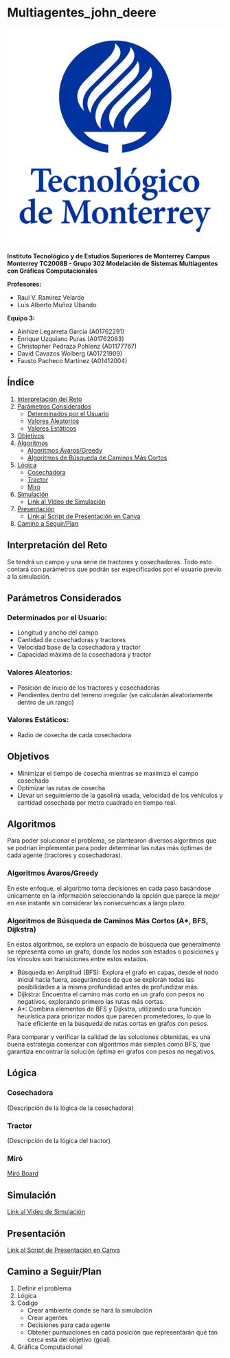 # Multiagentes_john_deere

![Tec de Monterrey](TecLogo.png)


**Instituto Tecnológico y de Estudios Superiores de Monterrey**
**Campus Monterrey**
**TC2008B - Grupo 302**
**Modelación de Sistemas Multiagentes con Gráficas Computacionales**

**Profesores:**
- Raul V. Ramirez Velarde
- Luis Alberto Muñoz Ubando

**Equipo 3:**
- Ainhize Legarreta García (A01762291)
- Enrique Uzquiano Puras (A01762083)
- Christopher Pedraza Pohlenz (A01177767)
- David Cavazos Wolberg (A01721909)
- Fausto Pacheco Martínez (A01412004)

## Índice
1. [Interpretación del Reto](#interpretación-del-reto)
2. [Parámetros Considerados](#parámetros-considerados)
   - [Determinados por el Usuario](#determinados-por-el-usuario)
   - [Valores Aleatorios](#valores-aleatorios)
   - [Valores Estáticos](#valores-estáticos)
3. [Objetivos](#objetivos)
4. [Algoritmos](#algoritmos)
   - [Algoritmos Ávaros/Greedy](#algoritmos-ávaros-o-greedy)
   - [Algoritmos de Búsqueda de Caminos Más Cortos](#algoritmos-de-búsqueda-de-caminos-más-cortos)
5. [Lógica](#lógica)
   - [Cosechadora](#cosechadora)
   - [Tractor](#tractor)
   - [Miró](#miró)
6. [Simulación](#simulación)
   - [Link al Video de Simulación](#link-al-video-de-simulación)
7. [Presentación](#presentación)
   - [Link al Script de Presentación en Canva](#link-al-script-de-presentación-de-canva)
8. [Camino a Seguir/Plan](#camino-a-seguir-plan)

## Interpretación del Reto
Se tendrá un campo y una serie de tractores y cosechadoras. Todo esto contará con parámetros que podrán ser especificados por el usuario previo a la simulación.

## Parámetros Considerados
### Determinados por el Usuario:
- Longitud y ancho del campo
- Cantidad de cosechadoras y tractores
- Velocidad base de la cosechadora y tractor
- Capacidad máxima de la cosechadora y tractor

### Valores Aleatorios:
- Posición de inicio de los tractores y cosechadoras
- Pendientes dentro del terreno irregular (se calcularán aleatoriamente dentro de un rango)

### Valores Estáticos:
- Radio de cosecha de cada cosechadora

## Objetivos
- Minimizar el tiempo de cosecha mientras se maximiza el campo cosechado
- Optimizar las rutas de cosecha
- Llevar un seguimiento de la gasolina usada, velocidad de los vehículos y cantidad cosechada por metro cuadrado en tiempo real.

## Algoritmos
Para poder solucionar el problema, se plantearon diversos algoritmos que se podrían implementar para poder determinar las rutas más óptimas de cada agente (tractores y cosechadoras).

### Algoritmos Ávaros/Greedy
En este enfoque, el algoritmo toma decisiones en cada paso basándose únicamente en la información seleccionando la opción que parece la mejor en ese instante sin considerar las consecuencias a largo plazo.

### Algoritmos de Búsqueda de Caminos Más Cortos (A*, BFS, Dijkstra)
En estos algoritmos, se explora un espacio de búsqueda que generalmente se representa como un grafo, donde los nodos son estados o posiciones y los vínculos son transiciones entre estos estados.

- Búsqueda en Amplitud (BFS): Explora el grafo en capas, desde el nodo inicial hacia fuera, asegurándose de que se exploran todas las posibilidades a la misma profundidad antes de profundizar más.
- Dijkstra: Encuentra el camino más corto en un grafo con pesos no negativos, explorando primero las rutas más cortas.
- A*: Combina elementos de BFS y Dijkstra, utilizando una función heurística para priorizar nodos que parecen prometedores, lo que lo hace eficiente en la búsqueda de rutas cortas en grafos con pesos.

Para comparar y verificar la calidad de las soluciones obtenidas, es una buena estrategia comenzar con algoritmos más simples como BFS, que garantiza encontrar la solución óptima en grafos con pesos no negativos.

## Lógica
### Cosechadora
(Descripción de la lógica de la cosechadora)

### Tractor
(Descripción de la lógica del tractor)

### Miró
[Miró Board](https://miro.com/app/board/uXjVNR0RZDw=/?share_link_id=372821292186)

## Simulación
[Link al Video de Simulación](#)

## Presentación
[Link al Script de Presentación en Canva](https://www.canva.com/design/DAF0D-UutKo/DtBF1n_CguwKEUeysDT6Mw/view?utm_content=DAF0D-UutKo&utm_campaign=designshare&utm_medium=link&utm_source=editor)

## Camino a Seguir/Plan
1. Definir el problema
2. Lógica
3. Código
   - Crear ambiente donde se hará la simulación
   - Crear agentes
   - Decisiones para cada agente
   - Obtener puntuaciones en cada posición que representarán qué tan cerca está del objetivo (goal).
4. Gráfica Computacional
